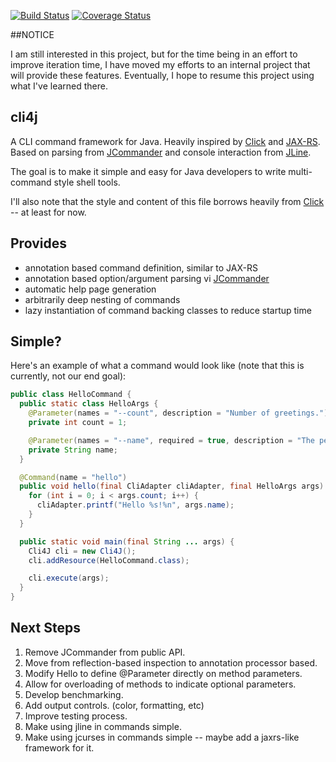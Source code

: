 [![Build Status](https://travis-ci.org/jbunting/cli4j.svg)](https://travis-ci.org/jbunting/cli4j) [![Coverage Status](https://coveralls.io/repos/jbunting/cli4j/badge.svg)](https://coveralls.io/r/jbunting/cli4j)

##NOTICE

I am still interested in this project, but for the time being in an effort to improve iteration time, I have moved my efforts to an internal project that will provide these features. Eventually, I hope to resume this project using what I've learned there.

cli4j
-----

A CLI command framework for Java. Heavily inspired by [Click](click) and [JAX-RS](jaxrs). Based on parsing from 
[JCommander](jcommander) and console interaction from [JLine](jline).

 [click]: http://click.pocoo.org/4/
 [jaxrs]: https://jax-rs-spec.java.net/
 [jcommander]: http://jcommander.org/
 [jline]: http://jline.github.io/jline2/
                             
The goal is to make it simple and easy for Java developers to write multi-command style shell tools.

I'll also note that the style and content of this file borrows heavily from [Click](click) -- at least for now.

## Provides

 * annotation based command definition, similar to JAX-RS
 * annotation based option/argument parsing vi [JCommander](jcommander)
 * automatic help page generation
 * arbitrarily deep nesting of commands
 * lazy instantiation of command backing classes to reduce startup time
 
## Simple?

Here's an example of what a command would look like (note that this is currently, not our end goal):

```java
public class HelloCommand {
  public static class HelloArgs {
    @Parameter(names = "--count", description = "Number of greetings.")
    private int count = 1;

    @Parameter(names = "--name", required = true, description = "The person to greet.")
    private String name;
  }

  @Command(name = "hello")
  public void hello(final CliAdapter cliAdapter, final HelloArgs args) {
    for (int i = 0; i < args.count; i++) {
      cliAdapter.printf("Hello %s!%n", args.name);
    }
  }

  public static void main(final String ... args) {
    Cli4J cli = new Cli4J();
    cli.addResource(HelloCommand.class);

    cli.execute(args);
  }
}
```
 
## Next Steps

1. Remove JCommander from public API.
2. Move from reflection-based inspection to annotation processor based.
3. Modify Hello to define @Parameter directly on method parameters.
4. Allow for overloading of methods to indicate optional parameters.
5. Develop benchmarking.
6. Add output controls. (color, formatting, etc)
7. Improve testing process.
8. Make using jline in commands simple.
9. Make using jcurses in commands simple -- maybe add a jaxrs-like framework for it.
